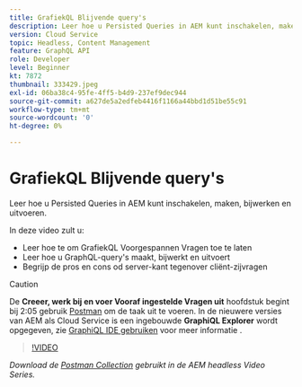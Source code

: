 ```yaml
---
title: GrafiekQL Blijvende query's
description: Leer hoe u Persisted Queries in AEM kunt inschakelen, maken, bijwerken en uitvoeren.
version: Cloud Service
topic: Headless, Content Management
feature: GraphQL API
role: Developer
level: Beginner
kt: 7872
thumbnail: 333429.jpeg
exl-id: 06ba38c4-95fe-4ff5-b4d9-237ef9dec944
source-git-commit: a627de5a2edfeb4416f1166a44bbd1d51be55c91
workflow-type: tm+mt
source-wordcount: '0'
ht-degree: 0%

---
```


# GrafiekQL Blijvende query&#39;s

Leer hoe u Persisted Queries in AEM kunt inschakelen, maken, bijwerken en uitvoeren.

In deze video zult u:

+ Leer hoe te om GrafiekQL Voorgespannen Vragen toe te laten
+ Leer hoe u GraphQL-query&#39;s maakt, bijwerkt en uitvoert
+ Begrijp de pros en cons od server-kant tegenover cliënt-zijvragen

>[!CAUTION]
>
>De **Creeer, werk bij en voer Vooraf ingestelde Vragen uit** hoofdstuk begint bij 2:05 gebruik [Postman](https://www.postman.com/) om de taak uit te voeren. In de nieuwere versies van AEM als Cloud Service is een ingebouwde **GraphiQL Explorer** wordt opgegeven, zie [GraphiQL IDE gebruiken](https://experienceleague.adobe.com/docs/experience-manager-cloud-service/content/headless/graphql-api/graphiql-ide.html) voor meer informatie .


>[!VIDEO](https://video.tv.adobe.com/v/333429/?quality=12&learn=on)

_Download de [Postman Collection](./assets/aem-headless-video-series.postman_collection.json) gebruikt in de AEM headless Video Series._
